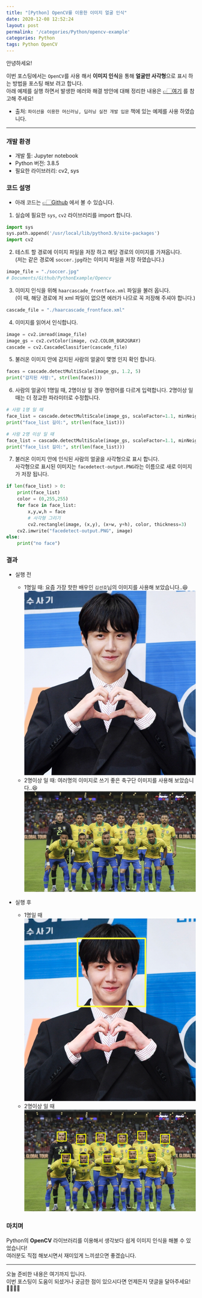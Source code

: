 ```yaml
---
title: "[Python] OpenCV를 이용한 이미지 얼굴 인식"
date: 2020-12-08 12:52:24
layout: post
permalink: '/categories/Python/opencv-example'
categories: Python
tags: Python OpenCV 
---
```


안녕하세요!  

이번 포스팅에서는 `OpenCV`를 사용 해서 **이미지 인식**을 통해 **얼굴만 사각형**으로 표시 하는 방법을 포스팅 해보 려고 합니다.   
아래 예제를 실행 하면서 발생한 에러와 해결 방안에 대해 정리한 내용은 [👉🏻여기](https://shinsangeun.github.io/categories/Python/cv2-install) 를 참고해 주세요!


* 출처: `파이선을 이용한 머신러닝, 딥러닝 실전 개발 입문` 책에 있는 예제를 사용 하였습니다.

-----

### 개발 환경
- 개발 툴: Jupyter notebook
- Python 버전: 3.8.5
- 필요한 라이브러리: cv2, sys


### 코드 설명
- 아래 코드는 [👉🏻Github](https://github.com/shinsangeun/PythonStudy/tree/master/Opencv) 에서 볼 수 있습니다.

1. 실습에 필요한 `sys`, `cv2` 라이브러리를 import 합니다.
```python
import sys
sys.path.append('/usr/local/lib/python3.9/site-packages')
import cv2
``` 

2. 테스트 할 경로에 이미지 파일을 저장 하고 해당 경로의 이미지를 가져옵니다.  
(저는 같은 경로에 `soccer.jpg`라는 이미지 파일을 저장 하였습니다.) 
```python
image_file = "./soccer.jpg"
# Documents/Github/PythonExample/Opencv
```

3. 이미지 인식을 위해 `haarcascade_frontface.xml` 파일을 불러 옵니다.  
(이 때, 해당 경로에 저 xml 파일이 없으면 에러가 나므로 꼭 저장해 주셔야 합니다.)
```python
cascade_file = "./haarcascade_frontface.xml"
```

4. 이미지를 읽어서 인식합니다.
```python
image = cv2.imread(image_file)
image_gs = cv2.cvtColor(image, cv2.COLOR_BGR2GRAY)
cascade = cv2.CascadeClassifier(cascade_file)
```

5. 불러온 이미지 안에 감지된 사람의 얼굴이 몇명 인지 확인 합니다.
```python
faces = cascade.detectMultiScale(image_gs, 1.2, 5)
print("감지된 사람:", str(len(faces)))
```

6. 사람의 얼굴이 1명일 때, 2명이상 일 경우 명령어를 다르게 입력합니다. 2명이상 일 때는 더 정교한 파라미터로 수정합니다.
```python
# 사람 1명 일 때
face_list = cascade.detectMultiScale(image_gs, scaleFactor=1.1, minNeighbors=1, minSize=(150, 150))
print("face_list 길이:", str(len(face_list)))
```
```python
# 사람 2명 이상 일 때
face_list = cascade.detectMultiScale(image_gs, scaleFactor=1.1, minNeighbors=1, minSize=(50, 50), maxSize=(60,60))
print("face_list 길이:", str(len(face_list)))
```

7. 불러온 이미지 안에 인식된 사람의 얼굴을 사각형으로 표시 합니다.  
  사각형으로 표시된 이미지는 `facedetect-output.PNG`라는 이름으로 새로 이미지가 저장 됩니다.
```python
if len(face_list) > 0:
    print(face_list)
    color = (0,255,255)
    for face in face_list:
        x,y,w,h = face
        # 사각형 그리기
        cv2.rectangle(image, (x,y), (x+w, y+h), color, thickness=3)
    cv2.imwrite("facedetect-output.PNG", image)
else:
    print("no face")
```


### 결과
- 실행 전
  - 1명일 때: 요즘 가장 핫한 배우인 `김선호`님의 이미지를 사용해 보았습니다..😆  
   ![김선호](/assets/images/python/kimseonho.png) 
  - 2명이상 일 때: 여러명의 이미지로 쓰기 좋은 축구단 이미지를 사용해 보았습니다..😆  
   ![soccer](/assets/images/python/soccer.png)

- 실행 후
  - 1명일 때  
   ![김선호_result](/assets/images/python/kimseonho_result.png) 
  - 2명이상 일 때  
   ![soccer_result](/assets/images/python/soccer_result.png)


### 마치며
Python의 **OpenCV** 라이브러리를 이용해서 생각보다 쉽게 이미지 인식을 해볼 수 있었습니다!  
여러분도 직접 해보시면서 재미있게 느끼셨으면 좋겠습니다.

-----



오늘 준비한 내용은 여기까지 입니다.  
이번 포스팅이 도움이 되셨거나 궁금한 점이 있으시다면 언제든지 댓글을 달아주세요!🙋🏻‍♀️✨    